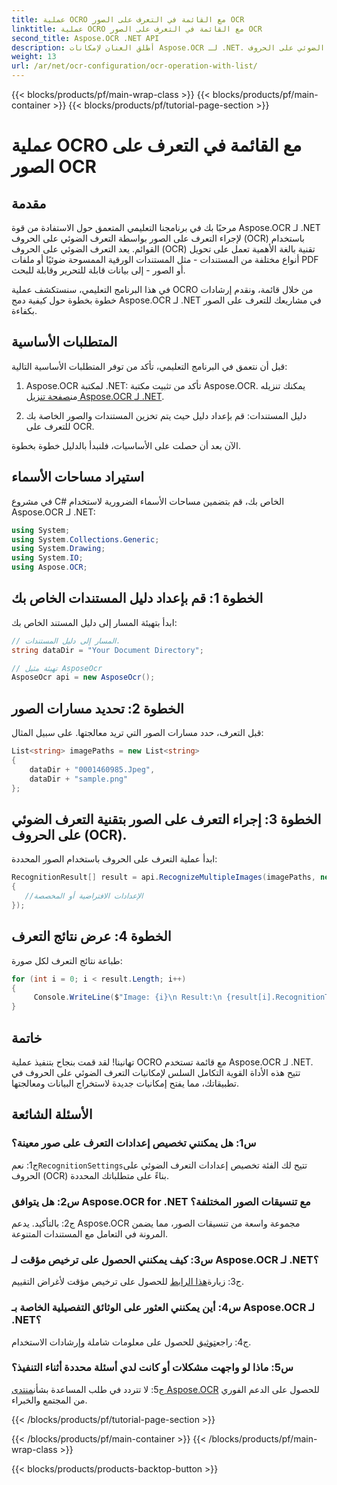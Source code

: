 ```yaml
---
title: عملية OCRO مع القائمة في التعرف على الصور OCR
linktitle: عملية OCRO مع القائمة في التعرف على الصور OCR
second_title: Aspose.OCR .NET API
description: أطلق العنان لإمكانات Aspose.OCR لـ .NET. قم بإجراء التعرف على الصور بتقنية التعرف الضوئي على الحروف (OCR) بسهولة باستخدام القوائم. تعزيز الإنتاجية واستخراج البيانات في تطبيقاتك.
weight: 13
url: /ar/net/ocr-configuration/ocr-operation-with-list/
---
```


{{< blocks/products/pf/main-wrap-class >}}
{{< blocks/products/pf/main-container >}}
{{< blocks/products/pf/tutorial-page-section >}}

# عملية OCRO مع القائمة في التعرف على الصور OCR

## مقدمة

مرحبًا بك في برنامجنا التعليمي المتعمق حول الاستفادة من قوة Aspose.OCR لـ .NET لإجراء التعرف على الصور بواسطة التعرف الضوئي على الحروف (OCR) باستخدام القوائم. يعد التعرف الضوئي على الحروف (OCR) تقنية بالغة الأهمية تعمل على تحويل أنواع مختلفة من المستندات - مثل المستندات الورقية الممسوحة ضوئيًا أو ملفات PDF أو الصور - إلى بيانات قابلة للتحرير وقابلة للبحث.

في هذا البرنامج التعليمي، سنستكشف عملية OCRO من خلال قائمة، ونقدم إرشادات خطوة بخطوة حول كيفية دمج Aspose.OCR لـ .NET في مشاريعك للتعرف على الصور بكفاءة.

## المتطلبات الأساسية

قبل أن نتعمق في البرنامج التعليمي، تأكد من توفر المتطلبات الأساسية التالية:

1.  Aspose.OCR لمكتبة .NET: تأكد من تثبيت مكتبة Aspose.OCR. يمكنك تنزيله من[صفحة تنزيل Aspose.OCR لـ .NET](https://releases.aspose.com/ocr/net/).

2. دليل المستندات: قم بإعداد دليل حيث يتم تخزين المستندات والصور الخاصة بك للتعرف على OCR.

الآن بعد أن حصلت على الأساسيات، فلنبدأ بالدليل خطوة بخطوة.

## استيراد مساحات الأسماء

في مشروع C# الخاص بك، قم بتضمين مساحات الأسماء الضرورية لاستخدام Aspose.OCR لـ .NET:

```csharp
using System;
using System.Collections.Generic;
using System.Drawing;
using System.IO;
using Aspose.OCR;
```

## الخطوة 1: قم بإعداد دليل المستندات الخاص بك

ابدأ بتهيئة المسار إلى دليل المستند الخاص بك:
```csharp
// المسار إلى دليل المستندات.
string dataDir = "Your Document Directory";

// تهيئة مثيل AsposeOcr
AsposeOcr api = new AsposeOcr();
```

## الخطوة 2: تحديد مسارات الصور

قبل التعرف، حدد مسارات الصور التي تريد معالجتها. على سبيل المثال:

```csharp
List<string> imagePaths = new List<string>
{
    dataDir + "0001460985.Jpeg",
    dataDir + "sample.png"
};
```

## الخطوة 3: إجراء التعرف على الصور بتقنية التعرف الضوئي على الحروف (OCR).

ابدأ عملية التعرف على الحروف باستخدام الصور المحددة:

```csharp
RecognitionResult[] result = api.RecognizeMultipleImages(imagePaths, new RecognitionSettings
{
   //الإعدادات الافتراضية أو المخصصة
});
```

## الخطوة 4: عرض نتائج التعرف

طباعة نتائج التعرف لكل صورة:

```csharp
for (int i = 0; i < result.Length; i++)
{
	 Console.WriteLine($"Image: {i}\n Result:\n {result[i].RecognitionText}");
}
```

## خاتمة

تهانينا! لقد قمت بنجاح بتنفيذ عملية OCRO مع قائمة تستخدم Aspose.OCR لـ .NET. تتيح هذه الأداة القوية التكامل السلس لإمكانيات التعرف الضوئي على الحروف في تطبيقاتك، مما يفتح إمكانيات جديدة لاستخراج البيانات ومعالجتها.

## الأسئلة الشائعة

### س1: هل يمكنني تخصيص إعدادات التعرف على صور معينة؟

 ج1: نعم`RecognitionSettings`تتيح لك الفئة تخصيص إعدادات التعرف الضوئي على الحروف (OCR) بناءً على متطلباتك المحددة.

### س2: هل يتوافق Aspose.OCR for .NET مع تنسيقات الصور المختلفة؟

ج2: بالتأكيد. يدعم Aspose.OCR مجموعة واسعة من تنسيقات الصور، مما يضمن المرونة في التعامل مع المستندات المتنوعة.

### س3: كيف يمكنني الحصول على ترخيص مؤقت لـ Aspose.OCR لـ .NET؟

 ج3: زيارة[هذا الرابط](https://purchase.aspose.com/temporary-license/) للحصول على ترخيص مؤقت لأغراض التقييم.

### س4: أين يمكنني العثور على الوثائق التفصيلية الخاصة بـ Aspose.OCR لـ .NET؟

 ج4: راجع[توثيق](https://reference.aspose.com/ocr/net/) للحصول على معلومات شاملة وإرشادات الاستخدام.

### س5: ماذا لو واجهت مشكلات أو كانت لدي أسئلة محددة أثناء التنفيذ؟

 ج5: لا تتردد في طلب المساعدة بشأن[منتدى Aspose.OCR](https://forum.aspose.com/c/ocr/16) للحصول على الدعم الفوري من المجتمع والخبراء.

{{< /blocks/products/pf/tutorial-page-section >}}

{{< /blocks/products/pf/main-container >}}
{{< /blocks/products/pf/main-wrap-class >}}

{{< blocks/products/products-backtop-button >}}
